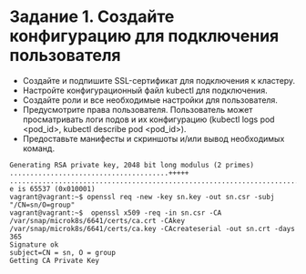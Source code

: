 # Задание 1. Создайте конфигурацию для подключения пользователя
- Создайте и подпишите SSL-сертификат для подключения к кластеру.
- Настройте конфигурационный файл kubectl для подключения.
- Создайте роли и все необходимые настройки для пользователя.
- Предусмотрите права пользователя. Пользователь может просматривать логи подов и их конфигурацию (kubectl logs pod <pod_id>, kubectl describe pod <pod_id>).
- Предоставьте манифесты и скриншоты и/или вывод необходимых команд.
```
Generating RSA private key, 2048 bit long modulus (2 primes)
.......................................+++++
............................................................................................................................+++++
e is 65537 (0x010001)
vagrant@vagrant:~$ openssl req -new -key sn.key -out sn.csr -subj "/CN=sn/O=group"
vagrant@vagrant:~$  openssl x509 -req -in sn.csr -CA /var/snap/microk8s/6641/certs/ca.crt -CAkey /var/snap/microk8s/6641/certs/ca.key -CAcreateserial -out sn.crt -days 365
Signature ok
subject=CN = sn, O = group
Getting CA Private Key


```
